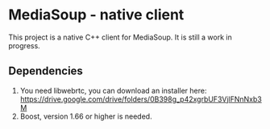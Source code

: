 # MediaSoup - native client

This project is a native C++ client for MediaSoup.
It is still a work in progress.

## Dependencies

1) You need libwebrtc, you can download an installer here: https://drive.google.com/drive/folders/0B398g_p42xgrbUF3VjlFNnNxb3M
2) Boost, version 1.66 or higher is needed.
